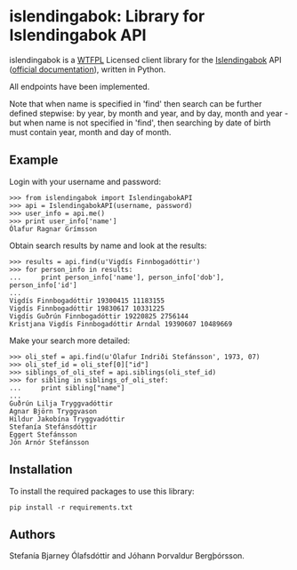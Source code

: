 islendingabok: Library for Islendingabok API
============================================

islendingabok is a [WTFPL](http://www.wtfpl.net/about/) Licensed client library for the [Islendingabok](http://islendingabok.is/) API ([official documentation](http://islendingaapp.is/api/)), written in Python. 


All endpoints have been implemented.


Note that when name is specified in 'find' then search can be further defined stepwise: by year, by month and year, and by day, month and year - but when name is not specified in 'find', then searching by date of birth must contain year, month and day of month.


Example
-------

Login with your username and password:

	>>> from islendingabok import IslendingabokAPI
	>>> api = IslendingabokAPI(username, password)
	>>> user_info = api.me()
	>>> print user_info['name']
	Ólafur Ragnar Grímsson

Obtain search results by name and look at the results:

	>>> results = api.find(u'Vigdís Finnbogadóttir')
	>>> for person_info in results:
	...     print person_info['name'], person_info['dob'], person_info['id']
	... 
	Vigdís Finnbogadóttir 19300415 11183155
	Vigdís Finnbogadóttir 19830617 10331225
	Vigdís Guðrún Finnbogadóttir 19220825 2756144
	Kristjana Vigdís Finnbogadóttir Arndal 19390607 10489669

Make your search more detailed:

	>>> oli_stef = api.find(u'Ólafur Indriði Stefánsson', 1973, 07)
	>>> oli_stef_id = oli_stef[0]["id"]
	>>> siblings_of_oli_stef = api.siblings(oli_stef_id)
	>>> for sibling in siblings_of_oli_stef:
	...     print sibling["name"]
	... 
	Guðrún Lilja Tryggvadóttir
	Agnar Björn Tryggvason
	Hildur Jakobína Tryggvadóttir
	Stefanía Stefánsdóttir
	Eggert Stefánsson
	Jón Arnór Stefánsson



Installation
------------

To install the required packages to use this library:

	pip install -r requirements.txt


Authors
-------
Stefanía Bjarney Ólafsdóttir and Jóhann Þorvaldur Bergþórsson.

